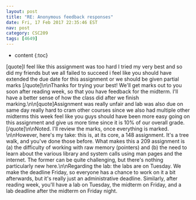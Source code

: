 ```yaml
---
layout: post
title: "RE: Anonymous feedback responses"
date: Fri, 17 Feb 2017 22:35:46 EST
nav: post
category: CSC209
tags: [4649]
---
```


* content
{:toc}

[quote]I feel like this assignment was too hard I tried my very best and so did my friends but we all failed to succeed i feel like you should have extended the due date for this assignment or we should be given partial marks [/quote]\n\nThanks for trying your best! We'll get marks out to you soon after reading week, so that you have feedback for the midterm. I'll have a better sense of how the class did after we finish marking.\n\n[quote]Assignment was really unfair and lab was also due on same day really hard to cram other courses since we also had multiple other midterms this week feel like you guys should have been more easy going on this assignment and give us more time since it is 10% of our overall grade.[/quote]\n\nNoted. I'll review the marks, once everything is marked. \n\nHowever, here's my take: this is, at its core, a 148 assignment. It's a tree walk, and you've done those before. What makes this a 209 assignment is (a) the difficulty of working with raw memory (pointers) and (b) the need to learn about the various library and system calls using man pages and the internet. The former can be quite challenging, but there's nothing particularly new here.\n\nRegarding the lab: the labs are on Tuesday. We make the deadline Friday, so everyone has a chance to work on it a bit afterwards, but it's really just an administrative deadline. Similarly, after reading week, you'll have a lab on Tuesday, the midterm on Friday, and a lab deadline after the midterm on Friday night.
<!-- more -->
<p></p>
